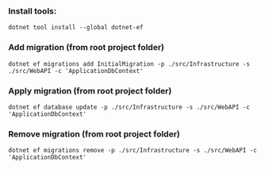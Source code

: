 ﻿### Install tools:
```
dotnet tool install --global dotnet-ef
```

### Add migration (from root project folder)
```
dotnet ef migrations add InitialMigration -p ./src/Infrastructure -s ./src/WebAPI -c 'ApplicationDbContext'
```

### Apply migration (from root project folder)
```
dotnet ef database update -p ./src/Infrastructure -s ./src/WebAPI -c 'ApplicationDbContext'
```

### Remove migration (from root project folder)
```
dotnet ef migrations remove -p ./src/Infrastructure -s ./src/WebAPI -c 'ApplicationDbContext'
```